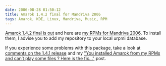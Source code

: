 ```yaml
---
date: 2006-08-28 01:50:12
title: Amarok 1.4.2 final for Mandriva 2006
tags: Amarok, KDE, Linux, Mandriva, Music, RPM
---
```


[Amarok 1.4.2 final is out](http://amarok.kde.org/content/view/80) and here are [my RPMs for Mandriva 2006](http://github.com/kdeldycke/mandriva-specs). To install them, I advise you to add my repository to your local urpmi database.

If you experience some problems with this package, take a look at [comments on the 1.4.1 release](http://kevin.deldycke.com/2006/07/amarok-141-for-mandriva-2006/) and my ["You installed Amarok from my RPMs and can’t play some files ? Here is the fix…"](http://kevin.deldycke.com/2006/08/you-installed-amarok-from-my-rpms-and-you-cant-play-some-files-here-is-the-fix/) post.

